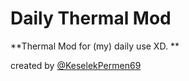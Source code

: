 # Daily Thermal Mod

**Thermal Mod for (my) daily use XD. **

created by [@KeselekPermen69](https://t.me/keselekpermen69)

